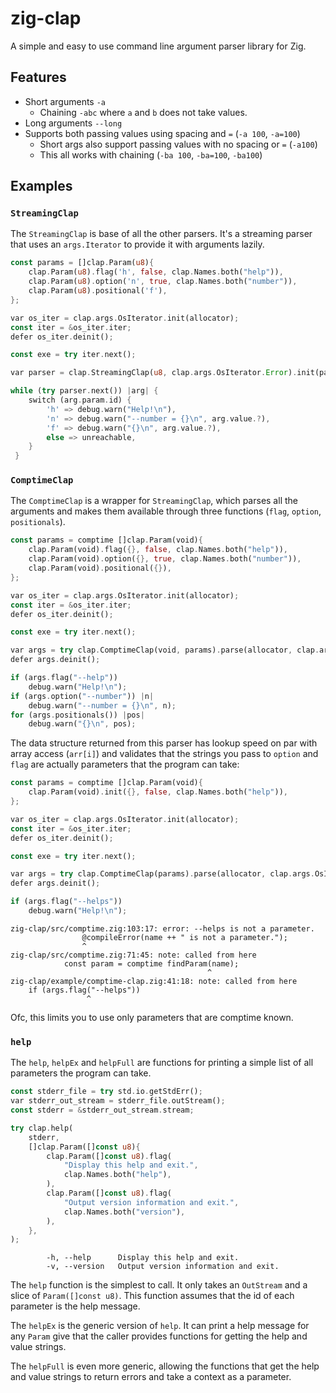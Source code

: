 # zig-clap

A simple and easy to use command line argument parser library for Zig.

## Features

* Short arguments `-a`
  * Chaining `-abc` where `a` and `b` does not take values.
* Long arguments `--long`
* Supports both passing values using spacing and `=` (`-a 100`, `-a=100`)
  * Short args also support passing values with no spacing or `=` (`-a100`)
  * This all works with chaining (`-ba 100`, `-ba=100`, `-ba100`)

## Examples

### `StreamingClap`

The `StreamingClap` is base of all the other parsers. It's a streaming parser that uses an
`args.Iterator` to provide it with arguments lazily.

```rust
const params = []clap.Param(u8){
    clap.Param(u8).flag('h', false, clap.Names.both("help")),
    clap.Param(u8).option('n', true, clap.Names.both("number")),
    clap.Param(u8).positional('f'),
};

var os_iter = clap.args.OsIterator.init(allocator);
const iter = &os_iter.iter;
defer os_iter.deinit();

const exe = try iter.next();

var parser = clap.StreamingClap(u8, clap.args.OsIterator.Error).init(params, iter);

while (try parser.next()) |arg| {
    switch (arg.param.id) {
        'h' => debug.warn("Help!\n"),
        'n' => debug.warn("--number = {}\n", arg.value.?),
        'f' => debug.warn("{}\n", arg.value.?),
        else => unreachable,
    }
 }
```

### `ComptimeClap`

The `ComptimeClap` is a wrapper for `StreamingClap`, which parses all the arguments and makes
them available through three functions (`flag`, `option`, `positionals`).

```rust
const params = comptime []clap.Param(void){
    clap.Param(void).flag({}, false, clap.Names.both("help")),
    clap.Param(void).option({}, true, clap.Names.both("number")),
    clap.Param(void).positional({}),
};

var os_iter = clap.args.OsIterator.init(allocator);
const iter = &os_iter.iter;
defer os_iter.deinit();

const exe = try iter.next();

var args = try clap.ComptimeClap(void, params).parse(allocator, clap.args.OsIterator.Error, iter);
defer args.deinit();

if (args.flag("--help"))
    debug.warn("Help!\n");
if (args.option("--number")) |n|
    debug.warn("--number = {}\n", n);
for (args.positionals()) |pos|
    debug.warn("{}\n", pos);
```

The data structure returned from this parser has lookup speed on par with array access (`arr[i]`)
and validates that the strings you pass to `option` and `flag` are actually parameters that the
program can take:

```rust
const params = comptime []clap.Param(void){
    clap.Param(void).init({}, false, clap.Names.both("help")),
};

var os_iter = clap.args.OsIterator.init(allocator);
const iter = &os_iter.iter;
defer os_iter.deinit();

const exe = try iter.next();

var args = try clap.ComptimeClap(params).parse(allocator, clap.args.OsIterator.Error, iter);
defer args.deinit();

if (args.flag("--helps"))
    debug.warn("Help!\n");
```

```
zig-clap/src/comptime.zig:103:17: error: --helps is not a parameter.
                @compileError(name ++ " is not a parameter.");
                ^
zig-clap/src/comptime.zig:71:45: note: called from here
            const param = comptime findParam(name);
                                            ^
zig-clap/example/comptime-clap.zig:41:18: note: called from here
    if (args.flag("--helps"))
                 ^
```

Ofc, this limits you to use only parameters that are comptime known.

### `help`

The `help`, `helpEx` and `helpFull` are functions for printing a simple list of all parameters the
program can take.

```rust
const stderr_file = try std.io.getStdErr();
var stderr_out_stream = stderr_file.outStream();
const stderr = &stderr_out_stream.stream;

try clap.help(
    stderr,
    []clap.Param([]const u8){
        clap.Param([]const u8).flag(
            "Display this help and exit.",
            clap.Names.both("help"),
        ),
        clap.Param([]const u8).flag(
            "Output version information and exit.",
            clap.Names.both("version"),
        ),
    },
);
```

```
        -h, --help      Display this help and exit.
        -v, --version   Output version information and exit.
```

The `help` function is the simplest to call. It only takes an `OutStream` and a slice of
`Param([]const u8)`. This function assumes that the id of each parameter is the help message.

The `helpEx` is the generic version of `help`. It can print a help message for any
`Param` give that the caller provides functions for getting the help and value strings.

The `helpFull` is even more generic, allowing the functions that get the help and value strings
to return errors and take a context as a parameter.
